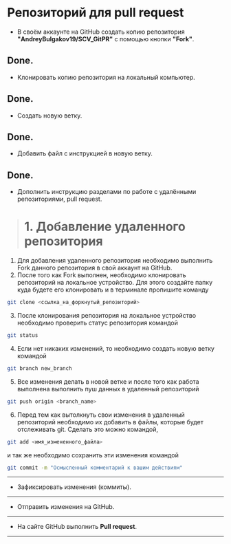 # Репозиторий для **pull request**
* В своём аккаунте на GitHub создать копию репозитория **"AndreyBulgakov19/SCV_GitPR"** с помощью кнопки **"Fork"**.

Done.
---
* Клонировать копию репозитория на локальный компьютер.

Done.
---
* Создать новую ветку.

Done.
---
* Добавить файл с инструкцией в новую ветку.

Done.
---
* Дополнить инструкцию разделами по работе с удалёнными репозиториями, pull request.

> # 1. Добавление удаленного репозитория
 1. Для добавления удаленного репозитория необходимо выполнить Fork данного репозитория в свой аккаунт на GitHub.
 2. После того как Fork выполнен, необходимо клонировать репозиторий на локальное устройство. Для этого создайте папку куда будете его клонировать и в терминале пропишите команду
 ```sh
 git clone <ссылка_на_форкнутый_репозиторий>
 ```
 3. После клонирования репозитория на локальное устройство необходимо проверить статус репозитория командой
 ```sh
 git status
 ``` 
 4. Если нет никаких изменений, то необходимо создать новую ветку командой 
 ```sh
 git branch new_branch
 ```
 5. Все изменения делать в новой ветке и после того как работа выполнена выполнить пуш данных в удаленный репозиторий
 ```sh
 git push origin <branch_name>
 ```
 6. Перед тем как вытолкнуть свои изменения в удаленный репозиторий необходимо их добавить в файлы, которые будет отслеживать git. Сделать это можно командой,
 ```sh
 git add <имя_измененного_файла>
 ```
 и так же необходимо сохранить эти изменения командой
 ```sh
 git commit -m "Осмысленный комментарий к вашим действиям"
 ```
---
* Зафиксировать изменения (коммиты).
---
* Отправить изменения на GitHub.
---
* На сайте GitHub выполнить **Pull request**.
---
